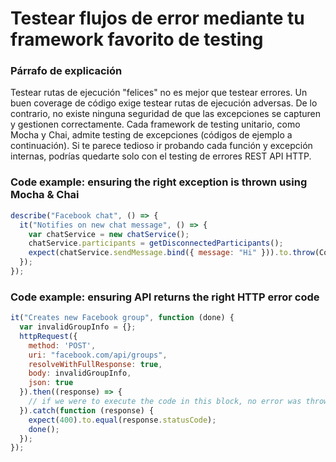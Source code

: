 # Testear flujos de error mediante tu framework favorito de testing

### Párrafo de explicación

Testear rutas de ejecución "felices" no es mejor que testear errores. Un buen coverage de código exige testear rutas de ejecución adversas. De lo contrario, no existe ninguna seguridad de que las excepciones se capturen y gestionen correctamente. Cada framework de testing unitario, como Mocha y Chai, admite testing de excepciones (códigos de ejemplo a continuación). Si te parece tedioso ir probando cada función y excepción internas, podrías quedarte solo con el testing de errores REST API HTTP.

### Code example: ensuring the right exception is thrown using Mocha & Chai

```javascript
describe("Facebook chat", () => {
  it("Notifies on new chat message", () => {
    var chatService = new chatService();
    chatService.participants = getDisconnectedParticipants();
    expect(chatService.sendMessage.bind({ message: "Hi" })).to.throw(ConnectionError);
  });
});

```

### Code example: ensuring API returns the right HTTP error code

```javascript
it("Creates new Facebook group", function (done) {
  var invalidGroupInfo = {};
  httpRequest({
    method: 'POST',
    uri: "facebook.com/api/groups",
    resolveWithFullResponse: true,
    body: invalidGroupInfo,
    json: true
  }).then((response) => {
    // if we were to execute the code in this block, no error was thrown in the operation above
  }).catch(function (response) {
    expect(400).to.equal(response.statusCode);
    done();
  });
});
```
